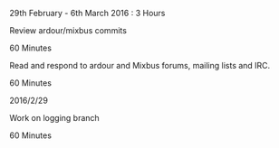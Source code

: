 29th February - 6th March 2016 : 3 Hours

Review ardour/mixbus commits

60 Minutes

Read and respond to ardour and Mixbus forums, mailing lists and IRC.

60 Minutes

2016/2/29

Work on logging branch

60 Minutes

